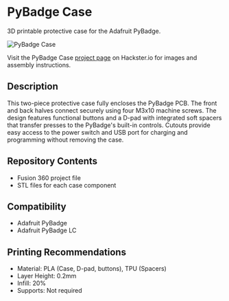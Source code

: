 # PyBadge Case
3D printable protective case for the Adafruit PyBadge.

![PyBadge Case](images/pybadge_case.png)

Visit the PyBadge Case [project page](https://www.hackster.io/rhammell/pybadge-protective-case-with-d-pad-95c8a2) on Hackster.io for images and assembly instructions.

## Description
This two-piece protective case fully encloses the PyBadge PCB. The front and back halves connect securely using four M3x10 machine screws. The design features functional buttons and a D-pad with integrated soft spacers that transfer presses to the PyBadge's built-in controls. Cutouts provide easy access to the power switch and USB port for charging and programming without removing the case.

## Repository Contents
- Fusion 360 project file
- STL files for each case component

## Compatibility
- Adafruit PyBadge
- Adafruit PyBadge LC

## Printing Recommendations
- Material: PLA (Case, D-pad, buttons), TPU (Spacers)
- Layer Height: 0.2mm
- Infill: 20%
- Supports: Not required